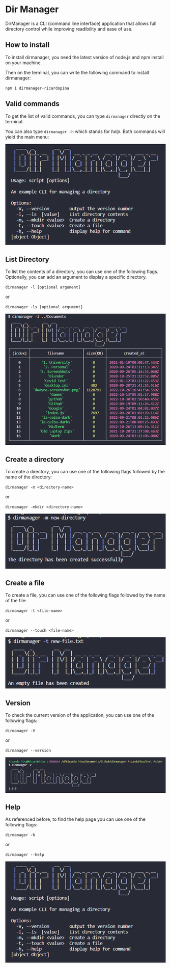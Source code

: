 # Dir Manager

DirManager is a CLI (command line interface) application that allows full directory control while improving readibility and ease of use.

## How to install

To install dirmanager, you need the latest version of node.js and npm install on your machine.

Then on the terminal, you can write the following command to install dirmanager:

`npm i dirmanager-ricardopina`

## Valid commands

To get the list of valid commands, you can type `dirmanager` directly on the terminal.

You can also type `dirmanager -h` which stands for _help_. Both commands will yield the main menu:

![Help menu of dirmanager](img/dir-manager.png)

## List Directory

To list the contents of a directory, you can use one of the following flags. Optionally, you can add an argument to display a specific directory.

`dirmanager -l [optional argument]`

or

`dirmanager -ls [optional argument]`

![Terminal: table listing the contents of a directory](img/list-directory.png)

## Create a directory

To create a directory, you can use one of the following flags followed by the name of the directory:

`dirmanager -m <directory-name>`

or

`dirmanager -mkdir <directory-name>`

![Terminal: confirmation message for creating directory](img/create-directory.png)

## Create a file

To create a file, you can use one of the following flags followed by the name of the file:

`dirmanager -t <file-name>`

or

`dirmanager --touch <file-name>`

![Terminal: confirmation message for creating file](img/create-file.png)

## Version

To check the current version of the application, you can use one of the following flags:

`dirmanager -V`

or

`dirmanager --version`

![Terminal: message showing Dir Manager version](img/version.png)

## Help

As referenced before, to find the help page you can use one of the following flags:

`dirmanager -h`

or

`dirmanager --help`

![Terminal: displays Dir Manager help menu](img/dir-manager.png)
